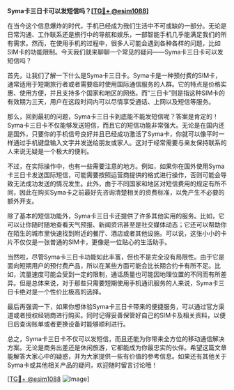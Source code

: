**Syma卡三日卡可以发短信吗？[[TG💪+ @esim1088](https://t.me/s/esim1088)]**

在当今这个信息爆炸的时代，手机已经成为我们生活中不可或缺的一部分。无论是日常沟通、工作联系还是旅行中的导航和娱乐，一部智能手机几乎能满足我们的所有需求。然而，在使用手机的过程中，很多人可能会遇到各种各样的问题，比如SIM卡的功能限制。今天我们就来聊聊一个常见的疑问——Syma卡三日卡可以发短信吗？

首先，让我们了解一下什么是Syma卡三日卡。Syma卡是一种预付费的SIM卡，通常适用于短期旅行者或者需要临时使用国际通信服务的人群。它的特点是价格实惠、使用方便，并且支持多个国家和地区的网络。而“三日卡”则是指这种SIM卡的有效期为三天，用户在这段时间内可以尽情享受通话、上网以及短信等服务。

那么，回到最初的问题，Syma卡三日卡到底能不能发短信呢？答案是肯定的！Syma卡三日卡不仅能够发送短信，而且它的短信功能非常强大。无论是在国内还是国外，只要你的手机信号良好并且已经成功激活了Syma卡，你就可以像平时一样通过手机键盘输入文字并发送给朋友或家人。这对于经常需要与亲友保持联系的人来说无疑是一个极大的便利。

不过，在实际操作中，也有一些需要注意的地方。例如，如果你在国外使用Syma卡三日卡发送国际短信，可能需要按照运营商提供的格式进行操作，否则可能会导致无法成功发送的情况发生。此外，由于不同国家和地区对短信费用的规定有所不同，因此在购买Syma卡之前最好先咨询清楚相关的资费标准，以免产生不必要的额外开支。

除了基本的短信功能外，Syma卡三日卡还提供了许多其他实用的服务。比如，它可以让你随时随地查看天气预报、新闻资讯甚至是社交媒体动态；它还可以帮助你在陌生的城市里快速找到附近的餐厅、酒店或者其他设施。可以说，这张小小的卡片不仅仅是一张普通的SIM卡，更像是一位贴心的生活助手。

当然啦，尽管Syma卡三日卡功能如此丰富，但也不是完全没有局限性。由于它是面向短期用户的预付费产品，所以在某些方面可能会比长期合约卡有所不足。比如，流量速度可能会受到一定的限制，通话质量也可能因地理位置的不同而有所差异。但是总体来说，对于那些只需要短期使用手机通讯服务的人来说，Syma卡三日卡绝对是一个性价比极高的选择。

最后再强调一下，如果你想体验Syma卡三日卡带来的便捷服务，可以通过官方渠道或者授权经销商进行购买。同时记得妥善保管好自己的SIM卡及相关资料，以便日后查询账单或者更换设备时能够顺利进行。

总之，Syma卡三日卡不仅可以发短信，而且还能为你带来全方位的移动通信解决方案。无论是商务出差还是休闲旅游，它都能成为你最忠实的伙伴。希望这篇文章能解答大家心中的疑惑，并为大家提供一些有价值的参考信息。如果还有其他关于Syma卡或其他相关产品的疑问，欢迎随时留言讨论哦！

[[TG💪+ @esim1088](https://t.me/s/esim1088) ![Image](https://i.postimg.cc/4NQfJmqS/Snipaste-2025-05-13-00-14-12.png)]